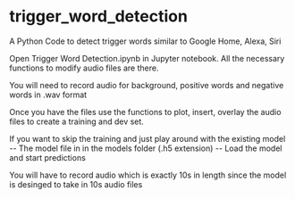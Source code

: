 # trigger_word_detection
A Python Code to detect trigger words similar to Google Home, Alexa, Siri

Open Trigger Word Detection.ipynb in Jupyter notebook.
All the necessary functions to modify audio files are there.

You will need to record audio for background, positive words and negative words in .wav format

Once you have the files use the functions to plot, insert, overlay the audio files to create a training and dev set.

If you want to skip the training and just play around with the existing model
 -- The model file in in the models folder (.h5 extension)
 -- Load the model and start predictions

You will have to record audio which is exactly 10s in length since the model is desinged to take in 10s audio files

